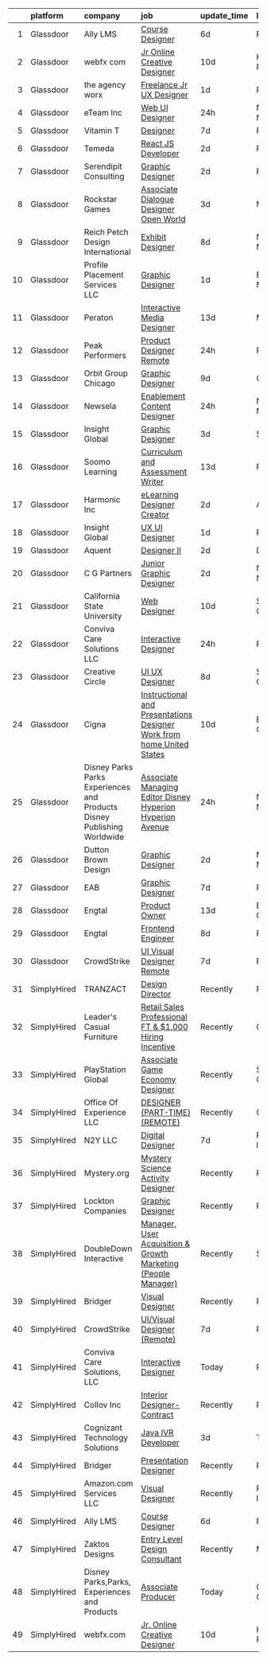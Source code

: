 

|    | platform    | company                                                                  | job                                                                                                                                                                                                                                                                                                                                                                                                                                                                                                                                                                                                                                                                                                                                                                                                                                                                                                                                   | update_time   | location           |
|---:|:------------|:-------------------------------------------------------------------------|:--------------------------------------------------------------------------------------------------------------------------------------------------------------------------------------------------------------------------------------------------------------------------------------------------------------------------------------------------------------------------------------------------------------------------------------------------------------------------------------------------------------------------------------------------------------------------------------------------------------------------------------------------------------------------------------------------------------------------------------------------------------------------------------------------------------------------------------------------------------------------------------------------------------------------------------|:--------------|:-------------------|
|  1 | Glassdoor   | Ally LMS                                                                 | [Course Designer](https://www.glassdoor.com/partner/jobListing.htm?pos=119&ao=1136043&s=58&guid=0000018224af507c899f36c719631550&src=GD_JOB_AD&t=SR&vt=w&ea=1&cs=1_3f7748c1&cb=1658472845908&jobListingId=1008008984450&jrtk=3-0-1g8iauk5tkujp801-1g8iauk6cjflt800-203387bb5356defb-)                                                                                                                                                                                                                                                                                                                                                                                                                                                                                                                                                                                                                                                 | 6d            | Remote             |
|  2 | Glassdoor   | webfx com                                                                | [Jr  Online Creative Designer](https://www.glassdoor.com/partner/jobListing.htm?pos=101&ao=1110586&s=58&guid=0000018224af507c899f36c719631550&src=GD_JOB_AD&t=SR&vt=w&ea=1&cs=1_a3449a54&cb=1658472845906&jobListingId=1007998523752&cpc=4E9467AEE1271D89&jrtk=3-0-1g8iauk5tkujp801-1g8iauk6cjflt800-e3a07e991e3ec309--6NYlbfkN0AA3uNcJ0aeXBAdVd1dUlJvZjHaUXbbC2QUFGJChoFW7xEU327m6es56oflZv-QfBizUJg4GGt5ywcxHip9vEFmnpvEvc6sXWg7ijt1_lVPhx0CSekweNqP21eod5xNQSR5Fy2hfkrfXdJbI2o6SRZK7DOllkYUDO-mEILuesP9HP5zjy-6AZOLt2uK8ykhXyq1gTTd6wznmnkOiIRJd_ZZzfxzDj6-jT5Y0otFf6FnbYz1H4rluzDg4MkmT6k7K93rpxV_M-b0laqoSdZR8zwBYplFvNzx97glxBSeMZRWQP5flzQRiFrpWMHvI6bdCRNTtWnxCCWTmgAzA22mEbjil_JKatQKrSqd1Tpi-SWfvZSOZuTSu96DMlkj1PjvpsU64GHvoFxbaoxbT33ozguCcVevqJHSC3YifgkJvWYO71CtVdO7O-VPT8hyRJmQCD94YaWWpybOswQlvWgaeFS05ZBhbmar53yvufm6D0kRcVmXT3PjjyyNCT2r-AK4b4pcVAJTH_TBESUJwdAWC2V6ZGZOmz6FVGW7h7YB-_I0gGSOg7oDNFRfCfba5-Hm0O0%3D) | 10d           | Harrisburg, PA     |
|  3 | Glassdoor   | the agency worx                                                          | [Freelance Jr  UX Designer](https://www.glassdoor.com/partner/jobListing.htm?pos=115&ao=1110586&s=58&guid=0000018224af507c899f36c719631550&src=GD_JOB_AD&t=SR&vt=w&ea=1&cs=1_931dfeee&cb=1658472845908&jobListingId=1008018535976&cpc=AC285F3A3ECA6BB0&jrtk=3-0-1g8iauk5tkujp801-1g8iauk6cjflt800-c7e0ed9f65c51b5d--6NYlbfkN0CNOKpjDIEH11s39GTuUki_mvxNbnX5BtDlH5CMrheAnKze_5JrwQ4joDkGUDohP_RL4VSMp0lA_HVqSpwKanxtROJWCBfl8FBq7b7CgtUbKkp5XQIrIISAXvTWQauOzfgFtxtTRxH2b6ZFXmDElVJZViSJZTVFd_J5vsIDdSMcXra51iZiTfCm9SRHtPydGxjl0lhBwTkYp2hkXsfNsRkjJW6iaGlP1lZPJE8G9sk1c4bKzzdVfJY1TeWTCAaZldHC3izqXualmFuuDQ6WlSWSNDZ0A1Vd3N_hPrtRE0Ecuz00p3zvD6kcYKDXZZXFUoidPHLOoziwSMBEYQGV3NelIfCQ2kcKo7iEkce_NYaX47x3O5b5zUQKFsFHcaomPNPt5ap7pkcYRrO7mpNv75F3d_r8wUfLN_axyibZE0CaMgikom2_u2w4GTjYJk1tTLGYqd1iWAsgztUST_558UWrlUB9ItQrd3mrPXl_KXp8IbUnP1p39aq8t77vJ-Ae4rA%3D)                                                                    | 1d            | Remote             |
|  4 | Glassdoor   | eTeam Inc                                                                | [Web UI Designer](https://www.glassdoor.com/partner/jobListing.htm?pos=106&ao=1110586&s=58&guid=0000018224af507c899f36c719631550&src=GD_JOB_AD&t=SR&vt=w&ea=1&cs=1_1f2f83bb&cb=1658472845907&jobListingId=1008020023208&cpc=8795CF9063CD573D&jrtk=3-0-1g8iauk5tkujp801-1g8iauk6cjflt800-d507da8ce2d14b0f--6NYlbfkN0BrebvuryEatuNHUHZCAQUz0OnV0ltSPb-mADEOcHGVouHTChdV6l5pkFLEBsF1y4asfHrAXmwci0DSYwV7LC6i9HZjVrZrio0NR6_DNFW3m2zvz11CyJqzYtyZkGQGy3uLomb4EHs6_CLyiFD8urJ21zEmsyjRF5Ya1Kl_9YGyG1zuQ0mkwzLcar2GWunSFyyL2OXnUNhLAvF7sU6YJRmw7_MnIjZfwQqdP6bAtvs0QuMIMAr_DJQGEKEc_82RuTGcTiQruPdYNBhqhbHh8Xdh7fb8R_GeYbK9c68fzss1Jyr6wnpPPzIh-HPd2eOXfOkdeekkD_ruxSdwUxtjpgDhktpr52WDjflForFNjuug87iwGft2QLZxMc3JYpKVdiHGxddvM6W4ikNO7B1X47YYATmpvv4v8Rsnz5J3YXUPqyhQAQbTdRGeOjnlcALno5vVAsIThHptGPxv5lBUSB2PLT6H4QQQtGZVudpHjXYgQ2DaavrXMy9w9z4uc2_z4qbCGUqhYPxI-g%3D%3D)                                                                | 24h           | New York, NY       |
|  5 | Glassdoor   | Vitamin T                                                                | [Designer](https://www.glassdoor.com/partner/jobListing.htm?pos=111&ao=1110586&s=58&guid=0000018224af507c899f36c719631550&src=GD_JOB_AD&t=SR&vt=w&cs=1_decdff67&cb=1658472845907&jobListingId=1008006318838&cpc=AC285F3A3ECA6BB0&jrtk=3-0-1g8iauk5tkujp801-1g8iauk6cjflt800-c7d7ca1e7b63493b--6NYlbfkN0DMrcEu7yrtATojKJA7cEzGQ3FdRGWLh0CZQInL4ECGI6k5tN82kdM0OKoro5eXmjo80z3blDf38MxDtG7OIqdO2V2y3F7ikmR8dSt4Ww3HoTqnOf7TOkJOlXrmqtd1BDpsoisAi_Vs_2wtfU5oF2NH8qhILIZuth9zGpa6x0tbKnJHc2FApZOvYhBgkYWVJ9syqOR8zq2y1S5WslhxzFdyBp5EJBQja3H1lGTOmMa2ly-HuXvRL4Ax6dRQ4wdXcDyN14sSBGM4ZwyoAA1pAxKhvN9gyiPUKD-0RaJhIg2S77lE02_bOmFB703BiZiDzAc6L30ol0khRPMwyoi24tLxKytZxZxHyC1bswI-eNElsxT-Elzf33RfuphMecvV4uK9S69l-AFxrTwNiPRfk2pBOPmkR5TK_rt5Uk1a1x-USD3uTvDJEKjCE1wgkmtL96VmOWIsnX_AmlNau6a0nPsn)                                                                                                                                        | 7d            | Remote             |
|  6 | Glassdoor   | Temeda                                                                   | [React JS Developer](https://www.glassdoor.com/partner/jobListing.htm?pos=108&ao=1110586&s=58&guid=0000018224af507c899f36c719631550&src=GD_JOB_AD&t=SR&vt=w&ea=1&cs=1_74b33d40&cb=1658472845907&jobListingId=1008015128299&cpc=47CFDC01B3F81FAC&jrtk=3-0-1g8iauk5tkujp801-1g8iauk6cjflt800-7fea6778d8d634a4--6NYlbfkN0Cdyrb_-SYpjIsC7ShR4LTJruqxAexHI1Km_0W0EzpI0e4uRdYa2eAJs8btTIGmOfMYc0AIGm1oGji9xCD_BIfjoFv7WrSOeX04XFZio3b7X4jjRm4uKTkf2ibFdnFKK902wGA0oBE-4UXjpik8-xCwjIHvwxFNbNLLssPWUSLM7bGAS16chLfRc3-ChYnq_dQM7UKKZz1yhh-bstfdxMT4MXWc-JLsjCQO_EuyZa3tHp0kJMVzl8EOsejnIbNjW-Ax7YU1pI-rjNpg7jtSnjtXCHyJcdh9x4OYhtrS8l6piqjEIsmp2eMjUDR2exutxwqH_mugqj7UWFQ9tHT18eGyCyEAlfdqzwUtfc2C1V8xe6L4sh2y68_XYjmUyAUvOg3rxRybjQaR3oMUAnw7V7b1uwes7kxHhGAeRkixCQSNupotYG0IummXxzBYDOFAwrGLSs6x82jjfHRTu5V-LOUcvZGqI-V-SrW9FeprfABDuXgPx1kHX2Mjs30oUyrXsn0%3D)                                                                           | 2d            | Remote             |
|  7 | Glassdoor   | Serendipit Consulting                                                    | [Graphic Designer](https://www.glassdoor.com/partner/jobListing.htm?pos=103&ao=1110586&s=58&guid=0000018224af507c899f36c719631550&src=GD_JOB_AD&t=SR&vt=w&ea=1&cs=1_1414757f&cb=1658472845906&jobListingId=1008015133064&cpc=E6B95A06C1BC174B&jrtk=3-0-1g8iauk5tkujp801-1g8iauk6cjflt800-c5c15e8d751a9460--6NYlbfkN0AZiaPZyccuKjlre0e0RaBFeO48J0QExrO5hcuLctOVaDQsAcHmbKD6x-czlhhPaL1TlBaAVNH02RkuLdfAcnAtmG2ifzKKd-xvHAFsOrwbZuY8izI2eBiD15JwxfzUB6r_c-wjmdtrfGuV-D43dsz7rF-W6HRlzw58U6e4dTUNeaQpBffTT_4yaBVmRULisnrfxiVMEfPHoQ16jcsRXfxblxu7b7G_hT3pQSOIiQuDM7SwqVUX6kSqLiiupEZuIre2yBfMpGATAk9PZiUd4ZRMbURl__pHZA95xaIlZNSVUleLd0LVWrDofMFvwFxiW-KNOWHQLAgXswIT8krshZJxVcuC3XB1dtS3GgdApvg8gydw39CnHdCFHuK42Q5JPrSQMeClrqr9TnkN6JVl6k1JxEXILoKE829RA6REtdFG9da3w--O78PNwfwODQWqLTngZVRUvvWcLL9C1cShvcfda89WMgyWZDLMV_uUb5Cpwtx5rhyRBFzrMaMR2BpZqfgy4OUHJ3ie8Q%3D%3D)                                                               | 2d            | Phoenix, AZ        |
|  8 | Glassdoor   | Rockstar Games                                                           | [Associate Dialogue Designer  Open World](https://www.glassdoor.com/partner/jobListing.htm?pos=125&ao=1136043&s=58&guid=0000018224af507c899f36c719631550&src=GD_JOB_AD&t=SR&vt=w&ea=1&cs=1_b4b83fbd&cb=1658472845909&jobListingId=1008011833900&jrtk=3-0-1g8iauk5tkujp801-1g8iauk6cjflt800-2dd7739d46905458-)                                                                                                                                                                                                                                                                                                                                                                                                                                                                                                                                                                                                                         | 3d            | Manhattan          |
|  9 | Glassdoor   | Reich Petch Design International                                         | [Exhibit Designer](https://www.glassdoor.com/partner/jobListing.htm?pos=105&ao=1110586&s=58&guid=0000018224af507c899f36c719631550&src=GD_JOB_AD&t=SR&vt=w&ea=1&cs=1_d80311b3&cb=1658472845907&jobListingId=1008002938812&cpc=26740BCDE5E48596&jrtk=3-0-1g8iauk5tkujp801-1g8iauk6cjflt800-3b5b7d28d0157a80--6NYlbfkN0AzDkwE1E6nFtjvvvc7BqCxawePj4p5F5Tpa-icpHS7yI1-CjxT_KXQYOVUQT_0dY0vCULujJzTncjbwiIzoH-koxOr7zJXgvIxjTsITWJ3JeHuXqEz5NuacEMkK1_BWBvQFI2sdlgpm-v1MDJ1NMri5mPZccDd5YL8bESDpYGHhCBSuQ89nx4Ag7HlTKZBfmbUQgLqqRnWLip0sv8ojcXI5mMI1tTaCsnmtu3D7mjl0jX3eOVWc5pCn4wf7N4InIW770CKDjFU2Fp99gxylUJoU9e8NZwimMxRj5TtxWDLIzhFs8JzoSrhQDkjHFHoBBiy6-XRDdjVz-Bb0jiw-Dc-pG4RKwLsfhxZIQHbEpZmzf43mKE1e5oviyDVIZ4Tm_IXcskbY__3nPAWgqKtnydWV3fN7SR8UaWDPczIy-288YGmqptAPraDjLLmyMqKKudaOIw-pAiMPkya_6QooP5c6a80N5I4ca8cIv70JWsr4cbfaHDcXsm4)                                                                                           | 8d            | New York, NY       |
| 10 | Glassdoor   | Profile Placement Services  LLC                                          | [Graphic Designer](https://www.glassdoor.com/partner/jobListing.htm?pos=109&ao=1110586&s=58&guid=0000018224af507c899f36c719631550&src=GD_JOB_AD&t=SR&vt=w&ea=1&cs=1_07b96d06&cb=1658472845907&jobListingId=1008017698541&cpc=D2F1DE17EE1F43B9&jrtk=3-0-1g8iauk5tkujp801-1g8iauk6cjflt800-b1d1d1c6a803d423--6NYlbfkN0AB9QmTA0CCjNV0D_cA_rQfbQIKI-slyn3CIlmX3zDlnjEI3r6Ie5n1aNp-tGvbrIT6DyMiEq4W-vyO6ojaqDFLWDcEGt4dRvx8VWzItVCm-Q4jwaSAKFmxwYrx3bM-Pf0E5nYp0wsKtNKHD6YAAFp_O1vUB4rAHnvC-w3faW9wAWrBPE7uwG1V8PVzn5ixsbDk37WyAzB5nMCc4i0zjAFFJbfFgIhdVRq06p6LuaJzFryz4Axx4cG0-2AO7ioi2JpB0TFu0445F9UrqEZ7J46NesocJQvoU_DFIEqotS9L-x5IKCAxI6dIRQn4HGZGojO4YqwjHqpb6zjzUiMwSvpGgJfS3F-IwlIa02nvXUXCEQlod7744bG7emqUwSn40sVJsh3oWQGR5tSZaDfkzT1Tc8ToDvWVK3-k_SZqVOiH7cHg6UP9UKegtdSjheT36jXlL0JrPVMu79Fuu9k7PFYBEWj5-vg_9qZtvwUwfKDOtMX5VCLha1P__UVh5DqwnJ-xPMN3vsOsmTMIKwTay-8Xecryk3FOm9dYsAtQVLTopHYrfGaTyugm)                           | 1d            | Bethesda, MD       |
| 11 | Glassdoor   | Peraton                                                                  | [Interactive Media Designer](https://www.glassdoor.com/partner/jobListing.htm?pos=122&ao=1136043&s=58&guid=0000018224af507c899f36c719631550&src=GD_JOB_AD&t=SR&vt=w&cs=1_9e69abc2&cb=1658472845909&jobListingId=1007993449848&jrtk=3-0-1g8iauk5tkujp801-1g8iauk6cjflt800-af9754c27ac14a84-)                                                                                                                                                                                                                                                                                                                                                                                                                                                                                                                                                                                                                                           | 13d           | McLean, VA         |
| 12 | Glassdoor   | Peak Performers                                                          | [Product Designer  Remote ](https://www.glassdoor.com/partner/jobListing.htm?pos=112&ao=1110586&s=58&guid=0000018224af507c899f36c719631550&src=GD_JOB_AD&t=SR&vt=w&ea=1&cs=1_6b461e51&cb=1658472845908&jobListingId=1008020430278&cpc=C4A69CCDBB3B9599&jrtk=3-0-1g8iauk5tkujp801-1g8iauk6cjflt800-5b207fdf8f4dbf6e--6NYlbfkN0AX_4CYIvWFVA435E2RDot9sX-OlR2KTHdLRUP7CmfXrIXs_xUKOR6jRoFT4FW3Lv06ErwGOQwPKf_fH5oxbsGvLRNe5Cnhh1W59CwN4ewH2v1qXojJE6qEVrWzHMrkAiT3wlF4Bm5K0gYi0yogsYqU0fPndZ0P8FKjGKMFz16Io1CORQnQMBV0qm7y6zgzkCVjBltHZdXWgAnjzgdgB5epPdGh-zxX9Moqm4xQSsFV_zTz0SngsmEmofcNzlWgA5CrxaFptRFMhOl1Y2Prqyu4HAIphfTW9MIw64KevG-Vsjo74PF1GHHCzS7XdsNiQs5eUZ64mP1oTCbscB5T5-KU6BNKiY2aT4VKVzXx3Uq-v-U9kFtp5jpl7NjYtgqS1ESTt_7xyV0jIIfQbZz8ov8FE0-9BvKanAyXsD90sBvV5pLzvIhDBgS0dsh8s4RulbJA4msLObuYsdkXlgwxRm49LddPhJm5mFDxG4MFP5AHa-ISrh59vE35ZHqwSxzAS6FVluG_W92Kqe14Pub5VGQw)                                                  | 24h           | Remote             |
| 13 | Glassdoor   | Orbit Group Chicago                                                      | [Graphic Designer](https://www.glassdoor.com/partner/jobListing.htm?pos=130&ao=1136043&s=58&guid=0000018224af507c899f36c719631550&src=GD_JOB_AD&t=SR&vt=w&cs=1_8e40137b&cb=1658472845918&jobListingId=1008001461149&jrtk=3-0-1g8iauk5tkujp801-1g8iauk6cjflt800-d3017952086a9464-)                                                                                                                                                                                                                                                                                                                                                                                                                                                                                                                                                                                                                                                     | 9d            | Chicago, IL        |
| 14 | Glassdoor   | Newsela                                                                  | [Enablement Content Designer](https://www.glassdoor.com/partner/jobListing.htm?pos=128&ao=1136043&s=58&guid=0000018224af507c899f36c719631550&src=GD_JOB_AD&t=SR&vt=w&ea=1&cs=1_8e76ab11&cb=1658472845918&jobListingId=1008020499637&jrtk=3-0-1g8iauk5tkujp801-1g8iauk6cjflt800-d07235bbdd700601-)                                                                                                                                                                                                                                                                                                                                                                                                                                                                                                                                                                                                                                     | 24h           | New York, NY       |
| 15 | Glassdoor   | Insight Global                                                           | [Graphic Designer](https://www.glassdoor.com/partner/jobListing.htm?pos=117&ao=1110586&s=58&guid=0000018224af507c899f36c719631550&src=GD_JOB_AD&t=SR&vt=w&cs=1_293ef641&cb=1658472845908&jobListingId=1008012544092&cpc=AC285F3A3ECA6BB0&jrtk=3-0-1g8iauk5tkujp801-1g8iauk6cjflt800-ed6221a5bd2cf911--6NYlbfkN0BKkHZu3wF05EeDimN_p6sYpKCMArvwa95YdH7UpkaBCqc7l59Erwqcl-ZxWPl_M-n-My1VTcWJQe37oyOME0drXoDSP5_O5T8QDR1SvERqtCDlCmBOsfDlI_JJuq0bX9Ruw9LnKqKKjsLcn4qfmgIqJJF5FIlggEB-24esvMOGgXdRNe0gMIwc-bI8BAkZULdqQkhQiaWsY1pJiItZO4akX5LmKuUHrjyA8fZ9ZvqqFBtGrW_8jXh3WdC0enIKaHfPsFbSWDAQp7gcZxGAvINGgLJWJpMrieO7wL_2GnhHV3pwyUV4pF_JUEhwkonZN_yMuBIlalVbTnD-vcW2t9eU63qeaw_K99RT6fTpyYXMA8Y3cXwBxiC_sg2IAJGgf4GuaQkjEMCJGn_jwJa937ddKzSXYuzq3Lnl8NtqCwnzRdluYGSmzSQN0vvx7VZom-SAgF8ZPcd2b0mCwf5oRPhDY-RzQT1W0RJzUGKCnLM2EQ%3D%3D)                                                                                                    | 3d            | Seattle, WA        |
| 16 | Glassdoor   | Soomo Learning                                                           | [Curriculum and Assessment Writer](https://www.glassdoor.com/partner/jobListing.htm?pos=121&ao=1136043&s=58&guid=0000018224af507c899f36c719631550&src=GD_JOB_AD&t=SR&vt=w&cs=1_309a5b71&cb=1658472845908&jobListingId=1007994032747&jrtk=3-0-1g8iauk5tkujp801-1g8iauk6cjflt800-b5c03bb4a79a9429-)                                                                                                                                                                                                                                                                                                                                                                                                                                                                                                                                                                                                                                     | 13d           | Remote             |
| 17 | Glassdoor   | Harmonic Inc                                                             | [eLearning Designer   Creator](https://www.glassdoor.com/partner/jobListing.htm?pos=126&ao=1136043&s=58&guid=0000018224af507c899f36c719631550&src=GD_JOB_AD&t=SR&vt=w&cs=1_dfad3842&cb=1658472845909&jobListingId=1008015529075&jrtk=3-0-1g8iauk5tkujp801-1g8iauk6cjflt800-b2b17c4d8b44d217-)                                                                                                                                                                                                                                                                                                                                                                                                                                                                                                                                                                                                                                         | 2d            | Austin, TX         |
| 18 | Glassdoor   | Insight Global                                                           | [UX UI Designer](https://www.glassdoor.com/partner/jobListing.htm?pos=114&ao=1110586&s=58&guid=0000018224af507c899f36c719631550&src=GD_JOB_AD&t=SR&vt=w&ea=1&cs=1_671cbfc0&cb=1658472845908&jobListingId=1008017608938&cpc=451933188B21919D&jrtk=3-0-1g8iauk5tkujp801-1g8iauk6cjflt800-4a6aa1b5e454c963--6NYlbfkN0BKkHZu3wF05EeDimN_p6sYpKCMArvwa95YdH7UpkaBCqbf-VUoJ2eB_NdZcIPYHt1hbZIeMhMy-j-AapHu704jmIlayA_c4P5LbNOmJFQxH70tFtoRhnBPK-gol71n1_FCip3VwEG-dNuD6NR7ubdn8-FyB3hJDW-fMtL1SCAwZZ8kaozmhuxYBctns-cFp0JCRP_mDptpOMNK7gpLVokYq5Qog487d3APJx0AzAmcaJGr1pfyBkiOH9Y7LHjgtXhaTm-HWow8wYOuM6NJHe-3SKOpk1gcJyCq02yqAs2PmgsQZAbKFeYiHwkeSGP8LKInGgX8j9yBxu_nHVFNKu6R5n5jGWGi5jMbpFqGhsiGpvNVelxnBjI-ZzQ0MVJHlUuQ_VeefOajjpzoUKTVaXn9u7zHmMAvqsGtCecTrO7KygSL3wn4sRAVEnnN8yLBnF1gV37rwn1dvq5r2Zw5ZLKyDVlZ0Gxl-8bxEyL1UoOiOwU5EohoWtM0UoHdZKSi-BuzBaeiECNF9w%3D%3D)                                                                 | 1d            | Remote             |
| 19 | Glassdoor   | Aquent                                                                   | [Designer II](https://www.glassdoor.com/partner/jobListing.htm?pos=110&ao=1110586&s=58&guid=0000018224af507c899f36c719631550&src=GD_JOB_AD&t=SR&vt=w&cs=1_d48270c6&cb=1658472845907&jobListingId=1008015500719&cpc=3DB599BF2F4828F0&jrtk=3-0-1g8iauk5tkujp801-1g8iauk6cjflt800-0b268baea360f15d--6NYlbfkN0DMrcEu7yrtATojKJA7cEzGQ3FdRGWLh0CZQInL4ECGI9gD0Wolx9R2v-Aex0-GK06e588o0OvV4zA2gIiLx7NrUvBsPQz5DEshSuedIVD-947v_EURRm4cO9Icbeu1pEaxsmPXpdkKrsl1xaOFHyZCdEjymwr_ppqNKw79ozMs8c6gKCXlS9GU_IOsJiA3-IXseszu0sBNK-WrzLEJAVWMKb8ZngbAa3CDC5SpolM3v-p_EdHOrqhXQZKoib2aRbBeixi685h9l8PsbrL0WOw6pLG9OWwEs0f17ZByFhxVfDCRtUSVh3NR2LIaMOy_VzZnUbes1qA6nmuZO407MzKdv6tiX1lO7y-a9pSwEEtj1A2d_i72CgACUrS-pIM1IdsGmSQff6lygp-lOhBDsjfdq2BHTHxEyWpVTjHaU5boIvTNmVcIGYgiWAMKVGeZF9oyy-P3Bx6KPg%3D%3D)                                                                                                                                         | 2d            | Dallas, TX         |
| 20 | Glassdoor   | C G Partners                                                             | [Junior Graphic Designer](https://www.glassdoor.com/partner/jobListing.htm?pos=127&ao=1136043&s=58&guid=0000018224af507c899f36c719631550&src=GD_JOB_AD&t=SR&vt=w&cs=1_d8a41e24&cb=1658472845918&jobListingId=1008014894256&jrtk=3-0-1g8iauk5tkujp801-1g8iauk6cjflt800-5e5c369827730981-)                                                                                                                                                                                                                                                                                                                                                                                                                                                                                                                                                                                                                                              | 2d            | New York, NY       |
| 21 | Glassdoor   | California State University                                              | [Web Designer](https://www.glassdoor.com/partner/jobListing.htm?pos=120&ao=1136043&s=58&guid=0000018224af507c899f36c719631550&src=GD_JOB_AD&t=SR&vt=w&cs=1_72e11869&cb=1658472845908&jobListingId=1007998160352&jrtk=3-0-1g8iauk5tkujp801-1g8iauk6cjflt800-667cf0addabb1ea6-)                                                                                                                                                                                                                                                                                                                                                                                                                                                                                                                                                                                                                                                         | 10d           | San Diego, CA      |
| 22 | Glassdoor   | Conviva Care Solutions  LLC                                              | [Interactive Designer](https://www.glassdoor.com/partner/jobListing.htm?pos=102&ao=1110586&s=58&guid=0000018224af507c899f36c719631550&src=GD_JOB_AD&t=SR&vt=w&ea=1&cs=1_f877eed0&cb=1658472845906&jobListingId=1008020446183&cpc=6BF42D0955AE9A34&jrtk=3-0-1g8iauk5tkujp801-1g8iauk6cjflt800-34ff42a6cf93e7af--6NYlbfkN0DTpne61UmFZM4rphN6Z_dPa1xbTMy_srCLEByaiB2DVbhP1pG3_chzlRlHh6a83L5tLEb5xpDPwcqT1RfxfE0VKdLke_IMRSCx-aPK656X1wObMu-TGQL1i37-VQnQyGvQuZ_065ec8Bz1HDpDmf5ecKYdK_TpvkI31fyz4ST_gXmFs5qfnfkwN3YDRD84Gv9Dd_8DhnY3lmUSqj1J7i2tkznr6U_egv_Xuj-zhHpE1jnBMS_nbDIPtYGK91DQhQ2a0Tfg__c37DmhyBbVRIQZE1JVZn4mD0qRAS1m33rqq6wXNhjhLXJxueb5QZwWMhNvGByENkxcaoPkp_C0WsrjIMQwHZZbWa6t8YGjQ-fS_Q6DZh7kvMMW3-Gspu2VtW2RkmzUiJMPnSqWTi8eMlIM7eDT1AUeDKKMrOQd6MPOp1AYeX8YolBGnK_hBDpiAJeKnVjMbv7yv6h8fjIvz033bvJcZeG018QtTVqffROZaZDbsetBacKnvqsPIi88zVDo4Kis3rgClIKv1cdJ0pUG)                                                       | 24h           | Remote             |
| 23 | Glassdoor   | Creative Circle                                                          | [UI UX Designer](https://www.glassdoor.com/partner/jobListing.htm?pos=113&ao=1110586&s=58&guid=0000018224af507c899f36c719631550&src=GD_JOB_AD&t=SR&vt=w&cs=1_5a21ebf7&cb=1658472845908&jobListingId=1008002398522&cpc=56C4EA4A1A191A49&jrtk=3-0-1g8iauk5tkujp801-1g8iauk6cjflt800-1e23bc5f6458b1dd--6NYlbfkN0BPwlZa85gbT4Q3XYQoU_uQn0Qmw9zd_9UNfmcwtqAVud1yvyq1Z4UAlx1bxhDUi3LcJ97tdGRNMsw-oanGoII7_ZV-gEEzn-flZX7XTEGBP8EzqEDwuBeh5tvQPcAl4uxigyetDPWHfKVmspEhHWZUPlcePhAvLRsY4CgMJPHDoLISh9xAzM5DXnXQtg-226P_vXwRQSQDuDFG85N7dy1zrwW15wBB3y9ip7v_ZFM2oW9W7zwI-dqNVKuOcbRc0yACAemzfrxq_BylBJF0bjjJ348Y9zGVfbllcSBlNWjJUS5hh34hx_Hoi8Z-SX_jhDn4zKA4iC32rtvmsrvnni-eo8YuRs4j3p_Ff1z0ZzBmTAKFXq7g2kIjJ8EHjaa_eHPyPmTFewCz1-WI08ds62MyhQ4aiZLM_MHJ1vcz_O86CTFTLwfuVfKdKVY3Bghnz69fy57mEBm5ENrkwsrIEeztcz_tgxQ7xzHyw08hSIbIy3ZPBTEIl5CHAMtH56sqd5k%3D)                                                                                    | 8d            | Salt Lake City, UT |
| 24 | Glassdoor   | Cigna                                                                    | [Instructional and Presentations Designer   Work from home   United States](https://www.glassdoor.com/partner/jobListing.htm?pos=129&ao=1136043&s=58&guid=0000018224af507c899f36c719631550&src=GD_JOB_AD&t=SR&vt=w&cs=1_df48932a&cb=1658472845918&jobListingId=1007997852581&jrtk=3-0-1g8iauk5tkujp801-1g8iauk6cjflt800-bcee9cc9399bebe6-)                                                                                                                                                                                                                                                                                                                                                                                                                                                                                                                                                                                            | 10d           | Bloomfield, CT     |
| 25 | Glassdoor   | Disney Parks Parks  Experiences and Products Disney Publishing Worldwide | [Associate Managing Editor   Disney Hyperion  Hyperion Avenue](https://www.glassdoor.com/partner/jobListing.htm?pos=107&ao=1110586&s=58&guid=0000018224af507c899f36c719631550&src=GD_JOB_AD&t=SR&vt=w&cs=1_6990551f&cb=1658472845907&jobListingId=1008020675610&cpc=2F9DD8B511C89582&jrtk=3-0-1g8iauk5tkujp801-1g8iauk6cjflt800-6fc1f0cbeeafab1b--6NYlbfkN0DAFTyt7pbDCC2JPO79CSdi1dIb81yjczP5qsKcZIxgiYm3-7g-689UDqHItQTwke_KMpmNMxnhH6KKwgwUweHkpjFdKNnYN7MJur363hfFKhS-I92gM6nLC-P2n3WfE3EW2H5sbWVYixWdjXuUKg5NANGK3bShp2LGqWjXF50gKcxHfTIWocwcvEBwl1_3mJwnimsU1WifTJ_109D7bD56UdmtOq4Lhi7dJbPPmAYU5vCv-5jygA67GB1s6Ia_RXn0Zm0prNqqGLzOZyNhQDDNyaIL3d2YZk8vAjUM-XkF7rGCPq-a1P_Z4Ib6TrT57UncLI2gc1jtJGC3RDGWRcsurHotEHVPqSd2_8BdSo0npjGts8lT6BmUkjXEPwgn44-dqT14J_FxCHh93idO1J7uhxy2xwtxU1rDjmbO-UTDH8BROdnNvHGP)                                                                                                                    | 24h           | New York, NY       |
| 26 | Glassdoor   | Dutton Brown Design                                                      | [Graphic Designer](https://www.glassdoor.com/partner/jobListing.htm?pos=104&ao=1110586&s=58&guid=0000018224af507c899f36c719631550&src=GD_JOB_AD&t=SR&vt=w&ea=1&cs=1_f756def6&cb=1658472845906&jobListingId=1008015835772&cpc=ACBF47B84C432121&jrtk=3-0-1g8iauk5tkujp801-1g8iauk6cjflt800-26cd747a06af25c7--6NYlbfkN0DR1e7vLWVanB_UP_09oOWuNsGOrf1NKcfCBml4-j19K3m1AOwWiLfaytE-XNiOTPP18gShaQ0x8bvC4XItsX1vbAPNK1ED7a12igyL_t3gwWH3VHXDjrpsQc_JY6RzYBrMi5DcnituVDw6bnFSLa4p8VOHpDfiGMvOlB_3xf8pUr956s8PE2pnKRQ-C1JQZFi7OZWzNo0aAg3386BslZzXb3O1fvN15f31t9tEmS45Xoni36g5esgX4kXNdJ5_X34652rL_E-pOPinw1cFQcpoo98czceS6Vh5wRVVZ2AYiZaIH29go63T5cH9RyWOrtH4L6GCUe5xZ_3MbmhoR-ySfwWxFxbFQv4fMmsx3eZ3YvE35y_YH1Bp2hFhBuf6KUeKSF1akdCVf0k_vcsgPWgMmla8Y9YA3D-pT_hvE14JqRmaXw5aYmRPfvg4ZxsIdbcvIBgEC9lVGDAVL7yCH5GLM1sNSQD68QTEVt6KvbupEH0oRRp-3id3a7pmOCiBEFLIPclm0JRXFA%3D%3D)                                                               | 2d            | Minneapolis, MN    |
| 27 | Glassdoor   | EAB                                                                      | [Graphic Designer](https://www.glassdoor.com/partner/jobListing.htm?pos=123&ao=1136043&s=58&guid=0000018224af507c899f36c719631550&src=GD_JOB_AD&t=SR&vt=w&cs=1_4f0a482f&cb=1658472845909&jobListingId=1008005599897&jrtk=3-0-1g8iauk5tkujp801-1g8iauk6cjflt800-643449b54406dcda-)                                                                                                                                                                                                                                                                                                                                                                                                                                                                                                                                                                                                                                                     | 7d            | Remote             |
| 28 | Glassdoor   | Engtal                                                                   | [Product Owner](https://www.glassdoor.com/partner/jobListing.htm?pos=118&ao=1110586&s=58&guid=0000018224af507c899f36c719631550&src=GD_JOB_AD&t=SR&vt=w&ea=1&cs=1_02a8092b&cb=1658472845908&jobListingId=1007993096051&cpc=3BA4CE39D5B5DEF5&jrtk=3-0-1g8iauk5tkujp801-1g8iauk6cjflt800-eee2d180471af58c--6NYlbfkN0B7Z8t6fEMDh_BTkcJVPNJicKvZQEBTy5HSwyHa20ewqmyfWNXjNsfvmtdqiCQm-EzbU_ayt_1dV_mkQSOUR08VlOWq-QB78UPnTy2vK8yzdADMRvGTm3TJ5v2VuzjgkA4o0Fcdt23tZ2IZ4ux3MwC-fHSfDwcDbVtZ5V5QbjZdN6YagjtkutiiKnkhH4GHJmgYCXjzXiW3QLR2ifUFStr-aOL-EkacDgTrZmB-_Is5YtYSOR54Q-RuUcgriVFKLHYk7D_zhM_neiKfBT-tlXRUAF-cbitWtX01tP6bdg1lxhW0ver15IS3beAQ2FwuamuClmr3PlwWD-7GEbuY3W7NBEk7DeL6KK1FzRykkzupIbdAWIoKJ7i_xC9uoltdwC9S3Oj9BR3wYTP8A9LenQ1IVZUxIft19mDp7BEoopJ6vRGIzTrPsylNjVPA3JPAIr5cHjRfmfQqsQY8ahKmuKaolIsma0gfMskxZzLU8r8fBOvtzCLiTQWm)                                                                                              | 13d           | Englewood, CO      |
| 29 | Glassdoor   | Engtal                                                                   | [Frontend Engineer](https://www.glassdoor.com/partner/jobListing.htm?pos=116&ao=1110586&s=58&guid=0000018224af507c899f36c719631550&src=GD_JOB_AD&t=SR&vt=w&ea=1&cs=1_20d77eb2&cb=1658472845908&jobListingId=1008002673139&cpc=3BA4CE39D5B5DEF5&jrtk=3-0-1g8iauk5tkujp801-1g8iauk6cjflt800-79d59325bcaae3bb--6NYlbfkN0B7Z8t6fEMDh_BTkcJVPNJicKvZQEBTy5HSwyHa20ewqmyfWNXjNsfvmtdqiCQm-ExtS6xz5Sl1OvZBWtRbLgq20bQnKJXfljdUsfx2oPzT1-S7qnfj3T3-N2DzLnEDKKHD_QQHYIGdzkNF1ojLTKGXEDYounEBkkB95nCdgj29ygoTeOxojKlerontGyD39dq1sveUffHS36BlspjJBxVQgmhLulpufSsMAFFEUAMcs1kR88hJdlZPIK0VQdVCCoDvMLy3mgwZaHR55r7gODpfKGQHgjw9w1GgX4yPOJRWXJF1o6mXgE18EvL5DsRunF1OaHV8K9ihZyz543Mcu2MtLBxrKbpMnvvWaYvZA0aDNKhXTBfG0IYY2B3s9lBluVlaUTWR67Ep50vesE_XjUO7F1uKGAPxOfOQl2vxpHFI--1I5ruxJJzO7sZSEkdn3HtsP81_8ot3NPE7gjlGIpcC5Vt52QbOK8-Wjh6SniZM4LnxUdlJmzLq)                                                                                          | 8d            | Remote             |
| 30 | Glassdoor   | CrowdStrike                                                              | [UI Visual Designer  Remote ](https://www.glassdoor.com/partner/jobListing.htm?pos=124&ao=1136043&s=58&guid=0000018224af507c899f36c719631550&src=GD_JOB_AD&t=SR&vt=w&cs=1_539d443e&cb=1658472845909&jobListingId=1008005239713&jrtk=3-0-1g8iauk5tkujp801-1g8iauk6cjflt800-799866f077c4d91d-)                                                                                                                                                                                                                                                                                                                                                                                                                                                                                                                                                                                                                                          | 7d            | Remote             |
| 31 | SimplyHired | TRANZACT                                                                 | [Design Director](https://www.simplyhired.com/job/t-Jya27PvMyrrZc68OzAz-4BUqc0KByZpGtLNlAuXmvatd7Wxu-ubw?q=interactive+designer)                                                                                                                                                                                                                                                                                                                                                                                                                                                                                                                                                                                                                                                                                                                                                                                                      | Recently      | Raleigh, NC        |
| 32 | SimplyHired | Leader's Casual Furniture                                                | [Retail Sales Professional FT & $1,000 Hiring Incentive](https://www.simplyhired.com/job/aanwA_fzJYiu5TpsijDL5LEvQREPLVk_5b20IFzFecSpPuduJOkkjw?q=interactive+designer)                                                                                                                                                                                                                                                                                                                                                                                                                                                                                                                                                                                                                                                                                                                                                               | Recently      | Orlando, FL        |
| 33 | SimplyHired | PlayStation Global                                                       | [Associate Game Economy Designer](https://www.simplyhired.com/job/tlYc3zpAPCxSxwVaOI50XaUl3zKRARnfB1a9jrAtSKfiBwKVG9Kc4g?q=interactive+designer)                                                                                                                                                                                                                                                                                                                                                                                                                                                                                                                                                                                                                                                                                                                                                                                      | Recently      | San Diego, CA      |
| 34 | SimplyHired | Office Of Experience LLC                                                 | [DESIGNER (PART-TIME) (REMOTE)](https://www.simplyhired.com/job/yUtNm7aP5k7lf3a27Q4KIbyvuM9A7WQE2tgKPjPrP4xRwKfFS33ECw?q=interactive+designer)                                                                                                                                                                                                                                                                                                                                                                                                                                                                                                                                                                                                                                                                                                                                                                                        | Recently      | Chicago, IL        |
| 35 | SimplyHired | N2Y LLC                                                                  | [Digital Designer](https://www.simplyhired.com/job/KUaBwRfhdhC3XZo9yRXImpQUQTlPXWjsszQCq_NPx4nN4_EVY7se0Q?q=interactive+designer)                                                                                                                                                                                                                                                                                                                                                                                                                                                                                                                                                                                                                                                                                                                                                                                                     | 7d            | Remote +1 location |
| 36 | SimplyHired | Mystery.org                                                              | [Mystery Science Activity Designer](https://www.simplyhired.com/job/kuEItjfIgh-eycejQeQSzZ6qrrAGBmkH5GklFoGz22_dm5l6_EodYA?q=interactive+designer)                                                                                                                                                                                                                                                                                                                                                                                                                                                                                                                                                                                                                                                                                                                                                                                    | Recently      | Remote             |
| 37 | SimplyHired | Lockton Companies                                                        | [Graphic Designer](https://www.simplyhired.com/job/SvjpadLJ9IbF5GSoPd1Zrc38t-cXJpUlstdH4rMWN2AdBjeLWej4yw?q=interactive+designer)                                                                                                                                                                                                                                                                                                                                                                                                                                                                                                                                                                                                                                                                                                                                                                                                     | Recently      | Remote             |
| 38 | SimplyHired | DoubleDown Interactive                                                   | [Manager, User Acquisition & Growth Marketing (People Manager)](https://www.simplyhired.com/job/TUh-VZQihmeuDCXlK5KBBcHFx0OPVCi-Z3RrknRYLhNSZVsCpUJXcw?q=interactive+designer)                                                                                                                                                                                                                                                                                                                                                                                                                                                                                                                                                                                                                                                                                                                                                        | Recently      | Seattle, WA        |
| 39 | SimplyHired | Bridger                                                                  | [Visual Designer](https://www.simplyhired.com/job/pbi-6VHCrNWtopeq48FDD-kBhK_ImWGvH0CB3DKdrUjREJKvDzMKZw?q=interactive+designer)                                                                                                                                                                                                                                                                                                                                                                                                                                                                                                                                                                                                                                                                                                                                                                                                      | Recently      | Remote             |
| 40 | SimplyHired | CrowdStrike                                                              | [UI/Visual Designer (Remote)](https://www.simplyhired.com/job/o8Nvrhk9F8lenBx6b7AC0C_6d5p_5ZQZqCNkaELGz0M3Jv0KXlyELw?q=interactive+designer)                                                                                                                                                                                                                                                                                                                                                                                                                                                                                                                                                                                                                                                                                                                                                                                          | 7d            | Remote             |
| 41 | SimplyHired | Conviva Care Solutions, LLC                                              | [Interactive Designer](https://www.simplyhired.com/job/L0O3CbGGQ9JYqElsTQkQGqSMTdZeHSWx3pmCu4hYk7RldVJCVyaDzQ?q=interactive+designer)                                                                                                                                                                                                                                                                                                                                                                                                                                                                                                                                                                                                                                                                                                                                                                                                 | Today         | Remote             |
| 42 | SimplyHired | Collov Inc                                                               | [Interior Designer-Contract](https://www.simplyhired.com/job/BWulXfwm_DajYkRoVR_cHEZ0YAw0ZzUYn4k1ZR9ZbVk7SbJZhkaf0Q?q=interactive+designer)                                                                                                                                                                                                                                                                                                                                                                                                                                                                                                                                                                                                                                                                                                                                                                                           | Recently      | Remote             |
| 43 | SimplyHired | Cognizant Technology Solutions                                           | [Java IVR Developer](https://www.simplyhired.com/job/FpfTcjfOhsQz347CXONCBtxTLBw0nx5eccWvOVa37hH1InEXFN23aw?q=interactive+designer)                                                                                                                                                                                                                                                                                                                                                                                                                                                                                                                                                                                                                                                                                                                                                                                                   | 3d            | Teaneck, NJ        |
| 44 | SimplyHired | Bridger                                                                  | [Presentation Designer](https://www.simplyhired.com/job/U9c6RGwMoh-esT-cKbkaelodanDB-l3uSTN8mtT8s08eJJfz8VCaqg?q=interactive+designer)                                                                                                                                                                                                                                                                                                                                                                                                                                                                                                                                                                                                                                                                                                                                                                                                | Recently      | Remote             |
| 45 | SimplyHired | Amazon.com Services LLC                                                  | [Visual Designer](https://www.simplyhired.com/job/07csdT2C5wUC0BjRkvFLfN-A2TKuc9tkdRnFlCKVrN7nw2oJdE55kw?q=interactive+designer)                                                                                                                                                                                                                                                                                                                                                                                                                                                                                                                                                                                                                                                                                                                                                                                                      | Recently      | Remote +1 location |
| 46 | SimplyHired | Ally LMS                                                                 | [Course Designer](https://www.simplyhired.com/job/1daVjEd0kfeubm8eB5zFRXzUq3JCVbi1x5yELyw2o5ET6rzYU-YHZA?q=interactive+designer)                                                                                                                                                                                                                                                                                                                                                                                                                                                                                                                                                                                                                                                                                                                                                                                                      | 6d            | Remote             |
| 47 | SimplyHired | Zaktos Designs                                                           | [Entry Level Design Consultant](https://www.simplyhired.com/job/wjH_KxVCvrME-_t7w7CgxemSZzNvjMyHgYJ1goHpqsfe7jnnTtNpww?q=interactive+designer)                                                                                                                                                                                                                                                                                                                                                                                                                                                                                                                                                                                                                                                                                                                                                                                        | Recently      | Michigan           |
| 48 | SimplyHired | Disney Parks,Parks, Experiences and Products                             | [Associate Producer](https://www.simplyhired.com/job/K79QLCixsc-tqRpjMgUcldQqDdX3_dKtW0kB-POC478zr5-KgfEE_g?q=interactive+designer)                                                                                                                                                                                                                                                                                                                                                                                                                                                                                                                                                                                                                                                                                                                                                                                                   | Today         | Glendale, CA       |
| 49 | SimplyHired | webfx.com                                                                | [Jr. Online Creative Designer](https://www.simplyhired.com/job/l00rfo10jehYsoIU4bQIxrQeTnK37GoBZEtfSMqKK9_S5znFe70Qqw?q=interactive+designer)                                                                                                                                                                                                                                                                                                                                                                                                                                                                                                                                                                                                                                                                                                                                                                                         | 10d           | Harrisburg, PA     |